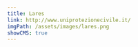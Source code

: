 ```yaml
---
title: Lares
link: http://www.uniprotezionecivile.it/
imgPath: /assets/images/lares.png
showCMS: true
---
```

